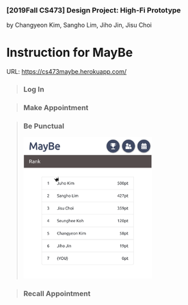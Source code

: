 ### [2019Fall CS473] <b>Design Project: High-Fi Prototype</b><br>
by Changyeon Kim, Sangho Lim, Jiho Jin, Jisu Choi
# Instruction for <b>MayBe</b>

URL: https://cs473maybe.herokuapp.com/

>### <b>Log In</b>
>

>### <b>Make Appointment</b>
>

>### <b>Be Punctual</b>
> <img src="./screenshots/reward_0.png" width="300"/>

>### <b>Recall Appointment</b>